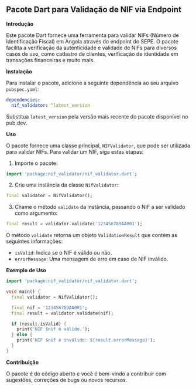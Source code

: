 ## Pacote Dart para Validação de NIF via Endpoint 

**Introdução**

Este pacote Dart fornece uma ferramenta para validar NIFs (Número de Identificação Fiscal) em Angola através do endpoint do SEPE. O pacote facilita a verificação da autenticidade e validade de NIFs para diversos casos de uso, como cadastro de clientes, verificação de identidade em transações financeiras e muito mais.

**Instalação**

Para instalar o pacote, adicione a seguinte dependência ao seu arquivo `pubspec.yaml`:

```yaml
dependencies:
  nif_validator: ^latest_version
```

Substitua `latest_version` pela versão mais recente do pacote disponível no pub.dev.

**Uso**

O pacote fornece uma classe principal, `NIFValidator`, que pode ser utilizada para validar NIFs. Para validar um NIF, siga estas etapas:

1. Importe o pacote:

```dart
import 'package:nif_validator/nif_validator.dart';
```

2. Crie uma instância da classe `NifValidator`:

```dart
final validator = NifValidator();
```

3. Chame o método `validate` da instância, passando o NIF a ser validado como argumento:

```dart
final result = validator.validate('123456789AA001');
```

O método `validate` retorna um objeto `ValidationResult` que contém as seguintes informações:

* `isValid`: Indica se o NIF é válido ou não.
* `errorMessage`: Uma mensagem de erro em caso de NIF inválido.

**Exemplo de Uso**

```dart
import 'package:nif_validator/nif_validator.dart';

void main() {
  final validator = NifValidator();

  final nif = '123456789AA001';
  final result = validator.validate(nif);

  if (result.isValid) {
    print('NIF $nif é válido.');
  } else {
    print('NIF $nif é inválido: ${result.errorMessage}');
  }
}
```
**Contribuição**

O pacote é de código aberto e você é bem-vindo a contribuir com sugestões, correções de bugs ou novos recursos.
